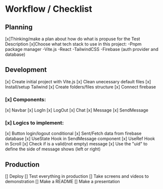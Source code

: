 # Workflow / Checklist

## Planning

[x]Thinking/make a plan about how do what is propuse for the Test Description
[x]Choose what tech stack to use in this project:
-Pnpm package manager
-Vite.js
-React
-TailwindCSS
-Firebase (auth provider and database)

## Development

[x] Create initial project with Vite.js
[x] Clean unecessary default files
[x] Install/setup Tailwind
[x] Create folders/files structure
[x] Connect firebase
### [x] Components:
[x] Navbar
[x] LogIn
[x] LogOut
[x] Chat
[x] Message
[x] SendMessage

### [x] Logics to implement:
[x] Button login/logout conditional
[x] Sent/Fetch data from firebase database
[x] UseState Hook in SendMessage component
[x] UseRef Hook in Scroll
[x] Check if is a valid(not empty) message
[x] Use the "uid" to define the side of message shows (left or right)

## Production

[] Deploy
[] Test everything in production
[] Take screens and videos to demonstration
[] Make a README
[] Make a presentation
